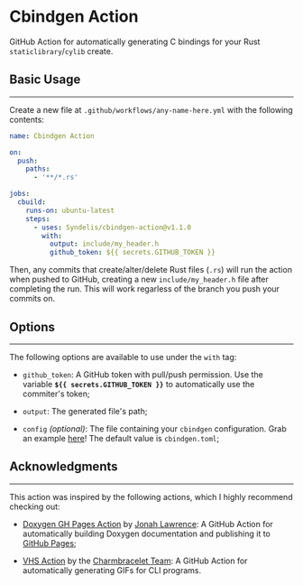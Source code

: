 # Cbindgen Action

GitHub Action for automatically generating C bindings for your Rust `staticlibrary`/`cylib` create.


## Basic Usage
---

Create a new file at `.github/workflows/any-name-here.yml` with the following contents:

```yaml
name: Cbindgen Action

on:
  push:
    paths:
      - '**/*.rs'

jobs:
  cbuild:
    runs-on: ubuntu-latest
    steps:
      - uses: Syndelis/cbindgen-action@v1.1.0
        with:
          output: include/my_header.h
          github_token: ${{ secrets.GITHUB_TOKEN }}
```

Then, any commits that create/alter/delete Rust files (`.rs`) will run the action when pushed to GitHub, creating a new `include/my_header.h` file after completing the run. This will work regarless of the branch you push your commits on.

## Options
---

The following options are available to use under the `with` tag:

- `github_token`: A GitHub token with pull/push permission. Use the variable **`${{ secrets.GITHUB_TOKEN }}`** to automatically use the commiter's token;

- `output`: The generated file's path;

- `config` *(optional)*: The file containing your `cbindgen` configuration. Grab an example [here](https://github.com/eqrion/cbindgen/blob/master/template.toml)! The default value is `cbindgen.toml`; 

## Acknowledgments
---

This action was inspired by the following actions, which I highly recommend checking out:

- [Doxygen GH Pages Action](https://github.com/DenverCoder1/doxygen-github-pages-action) by [Jonah Lawrence](https://github.com/DenverCoder1/): A GitHub Action for automatically building Doxygen documentation and publishing it to [GitHub Pages](https://pages.github.com/);

- [VHS Action](https://github.com/charmbracelet/vhs-action) by the [Charmbracelet Team](https://charm.sh/): A GitHub Action for automatically generating GIFs for CLI programs.
